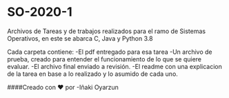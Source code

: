 # SO-2020-1
Archivos de Tareas y de trabajos realizados para el ramo de Sistemas Operativos, en este se abarca C, Java y Python 3.8 

Cada carpeta contiene:
-El pdf entregado para esa tarea
-Un archivo de prueba, creado para entender el funcionamiento de lo que se quiere evaluar.
-El archivo final enviado a revisión.
-El readme con una explicacion de la tarea en base a lo realizado y lo asumido de cada uno.

####Creado con ❤ por
-Iñaki Oyarzun
